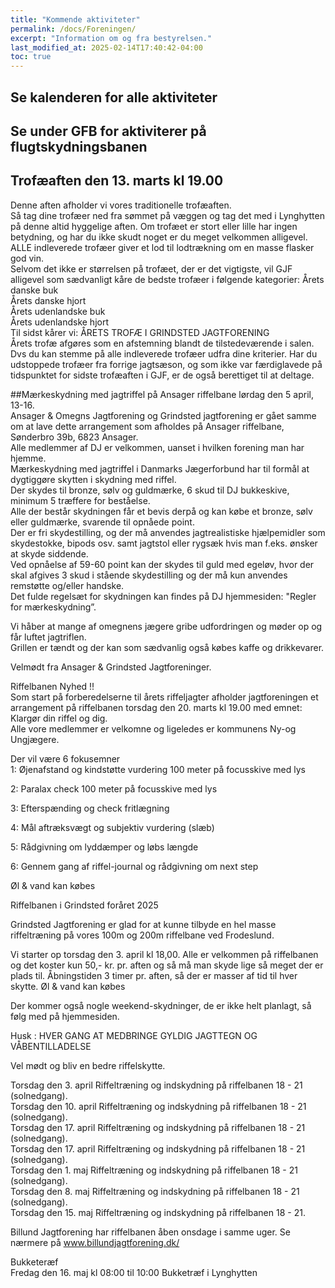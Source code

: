 ```yaml
---
title: "Kommende aktiviteter"
permalink: /docs/Foreningen/
excerpt: "Information om og fra bestyrelsen."
last_modified_at: 2025-02-14T17:40:42-04:00
toc: true
---
```

## Se kalenderen for alle aktiviteter

## Se under GFB for aktiviterer på flugtskydningsbanen
## Trofæaften den 13. marts kl 19.00
Denne aften afholder vi vores traditionelle trofæaften.   
Så tag dine trofæer ned fra sømmet på væggen og tag det med i Lynghytten på denne altid hyggelige aften. Om trofæet er stort eller lille har ingen betydning, og har du ikke skudt noget er du meget velkommen alligevel. ALLE indleverede trofæer giver et lod til lodtrækning om en masse flasker god vin.    
Selvom det ikke er størrelsen på trofæet, der er det vigtigste, vil GJF alligevel som sædvanligt kåre de bedste trofæer i følgende kategorier:
Årets danske buk    
Årets danske hjort    
Årets udenlandske buk    
Årets udenlandske hjort     
Til sidst kårer vi: ÅRETS TROFÆ I GRINDSTED JAGTFORENING     
Årets trofæ afgøres som en afstemning blandt de tilstedeværende i salen. Dvs du kan stemme på alle indleverede
trofæer udfra dine kriterier.
Har du udstoppede trofæer fra forrige jagtsæson, og som ikke var færdiglavede på tidspunktet for sidste trofæaften i
GJF, er de også berettiget til at deltage.

##Mærkeskydning med jagtriffel på Ansager riffelbane lørdag den 5 april, 13-16.   
Ansager & Omegns Jagtforening og Grindsted jagtforening er gået samme om at lave dette arrangement som afholdes på Ansager riffelbane, Sønderbro 39b, 6823 Ansager.    
Alle medlemmer af DJ er velkommen, uanset i hvilken forening man har hjemme.   
Mærkeskydning med jagtriffel i Danmarks Jægerforbund har til formål at dygtiggøre skytten i skydning med riffel.     
Der skydes til bronze, sølv og guldmærke, 6 skud til DJ bukkeskive, minimum 5 træffere for beståelse.     
Alle der består skydningen får et bevis derpå og kan købe et bronze, sølv eller guldmærke, svarende til opnåede point.    
Der er fri skydestilling, og der må anvendes jagtrealistiske hjælpemidler som skydestokke, bipods osv. samt jagtstol eller rygsæk hvis man f.eks. ønsker at skyde siddende.     
Ved opnåelse af 59-60 point kan der skydes til guld med egeløv, hvor der skal afgives 3 skud i stående skydestilling og der må kun anvendes remstøtte og/eller handske.    
Det fulde regelsæt for skydningen kan findes på DJ hjemmesiden: "Regler for mærkeskydning”.   

Vi håber at mange af omegnens jægere gribe udfordringen og møder op og får luftet jagtriflen.    
Grillen er tændt og der kan som sædvanlig også købes kaffe og drikkevarer.    

Velmødt fra Ansager & Grindsted Jagtforeninger.   

Riffelbanen Nyhed !!   
Som start på forberedelserne til årets riffeljagter afholder jagtforeningen et arrangement på riffelbanen torsdag den 20. marts kl 19.00 med emnet: Klargør din riffel og dig.    
Alle vore medlemmer er velkomne og ligeledes er kommunens Ny-og Ungjægere.    

Der vil være 6 fokusemner    
1: Øjenafstand og kindstøtte vurdering 100 meter på focusskive med lys    

2: Paralax check 100 meter på focusskive med lys   

3: Efterspænding og check fritlægning    

4: Mål aftræksvægt og subjektiv vurdering (slæb)    

5: Rådgivning om lyddæmper og løbs længde    

6: Gennem gang af riffel-journal og rådgivning om next step    

Øl & vand kan købes     

Riffelbanen i Grindsted foråret 2025

Grindsted Jagtforening er glad for at kunne tilbyde en hel masse riffeltræning på vores 100m og 200m riffelbane ved Frodeslund.

Vi starter op torsdag den 3. april kl 18,00.
Alle er velkommen på riffelbanen og det koster kun 50,- kr. pr. aften og så må man skyde lige så
meget der er plads til. Åbningstiden 3 timer pr. aften, så der er masser af tid til hver skytte.
Øl & vand kan købes

Der kommer også nogle weekend-skydninger, de er ikke helt planlagt, så følg med på
hjemmesiden.

Husk : HVER GANG AT MEDBRINGE GYLDIG JAGTTEGN OG VÅBENTILLADELSE


Vel mødt og bliv en bedre riffelskytte.

Torsdag den 3. april Riffeltræning og indskydning på riffelbanen 18 - 21 (solnedgang).    
Torsdag den 10. april Riffeltræning og indskydning på riffelbanen 18 - 21 (solnedgang).    
Torsdag den 17. april Riffeltræning og indskydning på riffelbanen 18 - 21 (solnedgang).    
Torsdag den 17. april Riffeltræning og indskydning på riffelbanen 18 - 21 (solnedgang).    
Torsdag den 1. maj Riffeltræning og indskydning på riffelbanen 18 - 21 (solnedgang).    
Torsdag den 8. maj Riffeltræning og indskydning på riffelbanen 18 - 21 (solnedgang).   
Torsdag den 15. maj Riffeltræning og indskydning på riffelbanen 18 - 21.    

Billund Jagtforening har riffelbanen åben onsdage i samme uger. Se nærmere på www.billundjagtforening.dk/    

Bukketeræf    
Fredag den 16. maj kl 08:00 til 10:00 Bukketræf i Lynghytten    

